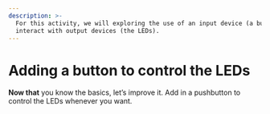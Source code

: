 ```yaml
---
description: >-
  For this activity, we will exploring the use of an input device (a button) to
  interact with output devices (the LEDs).
---
```


# Adding a button to control the LEDs

**Now that** you know the basics, let’s improve it. Add in a pushbutton to control the LEDs whenever you want.  


